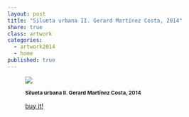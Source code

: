 ```yaml
---
layout: post
title: "Silueta urbana II. Gerard Martínez Costa, 2014"
share: true
class: artwork
categories:
  - artwork2014
  - home
published: true
---
```


<figure class="text-center">
	<img src="http://www.inpocketart.com/wp-content/uploads/2014/07/2-silueta-urbana-ii-gerard-martinez-costa-2014-watermark.jpg">
	<figcaption>
		<p><small><strong>Silueta urbana II. Gerard Martínez Costa, 2014</strong></small></p>
		<p><a href="http://www.inpocketart.com/product/silueta-urbana-ii-gerard-martinez-costa-2014/" class="btn btn-primary btn-lg"><i class="fa fa-credit-card"></i> buy it!</a></p>
	</figcaption>
</figure>